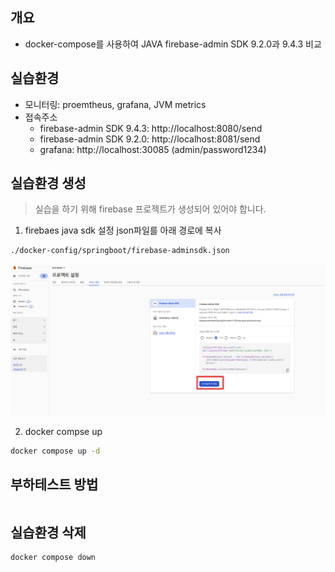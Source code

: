## 개요

* docker-compose를 사용하여 JAVA firebase-admin SDK 9.2.0과 9.4.3 비교

## 실습환경

* 모니터링: proemtheus, grafana, JVM metrics
* 접속주소
  * firebase-admin SDK 9.4.3: http://localhost:8080/send
  * firebase-admin SDK 9.2.0: http://localhost:8081/send
  * grafana: http://localhost:30085 (admin/password1234)

## 실습환경 생성

> 실습을 하기 위해 firebase 프로젝트가 생성되어 있어야 합니다.

1. firebaes java sdk 설정 json파일를 아래 경로에 복사

```sh
./docker-config/springboot/firebase-adminsdk.json
```

![](../kubernetes/imgs/firebase-sdk-json.png)

2. docker compse up

```sh
docker compose up -d
```

## 부하테스트 방법

```sh

```

## 실습환경 삭제

```sh
docker compose down
```
